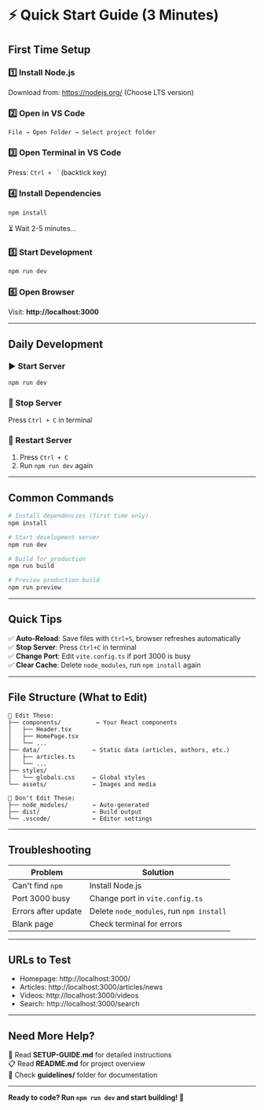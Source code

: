 # ⚡ Quick Start Guide (3 Minutes)

## First Time Setup

### 1️⃣ Install Node.js
Download from: https://nodejs.org/ (Choose LTS version)

### 2️⃣ Open in VS Code
```
File → Open Folder → Select project folder
```

### 3️⃣ Open Terminal in VS Code
Press: `Ctrl + ` ` (backtick key)

### 4️⃣ Install Dependencies
```bash
npm install
```
⏳ Wait 2-5 minutes...

### 5️⃣ Start Development
```bash
npm run dev
```

### 6️⃣ Open Browser
Visit: **http://localhost:3000**

---

## Daily Development

### ▶️ Start Server
```bash
npm run dev
```

### 🛑 Stop Server
Press `Ctrl + C` in terminal

### 🔄 Restart Server
1. Press `Ctrl + C`
2. Run `npm run dev` again

---

## Common Commands

```bash
# Install dependencies (first time only)
npm install

# Start development server
npm run dev

# Build for production
npm run build

# Preview production build
npm run preview
```

---

## Quick Tips

✅ **Auto-Reload**: Save files with `Ctrl+S`, browser refreshes automatically  
✅ **Stop Server**: Press `Ctrl+C` in terminal  
✅ **Change Port**: Edit `vite.config.ts` if port 3000 is busy  
✅ **Clear Cache**: Delete `node_modules`, run `npm install` again  

---

## File Structure (What to Edit)

```
📝 Edit These:
├── components/          ← Your React components
│   ├── Header.tsx
│   ├── HomePage.tsx
│   └── ...
├── data/               ← Static data (articles, authors, etc.)
│   ├── articles.ts
│   └── ...
├── styles/
│   └── globals.css     ← Global styles
└── assets/             ← Images and media

🚫 Don't Edit These:
├── node_modules/       ← Auto-generated
├── dist/               ← Build output
└── .vscode/            ← Editor settings
```

---

## Troubleshooting

| Problem | Solution |
|---------|----------|
| Can't find `npm` | Install Node.js |
| Port 3000 busy | Change port in `vite.config.ts` |
| Errors after update | Delete `node_modules`, run `npm install` |
| Blank page | Check terminal for errors |

---

## URLs to Test

- Homepage: http://localhost:3000/
- Articles: http://localhost:3000/articles/news
- Videos: http://localhost:3000/videos
- Search: http://localhost:3000/search

---

## Need More Help?

📖 Read **SETUP-GUIDE.md** for detailed instructions  
📋 Read **README.md** for project overview  
📁 Check **guidelines/** folder for documentation  

---

**Ready to code? Run `npm run dev` and start building! 🚀**
